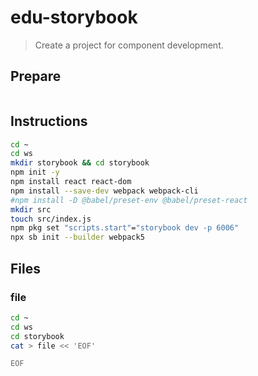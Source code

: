 # edu-storybook

> Create a project for component development.

## Prepare

```bash
```


## Instructions

```bash
cd ~
cd ws
mkdir storybook && cd storybook
npm init -y
npm install react react-dom
npm install --save-dev webpack webpack-cli
#npm install -D @babel/preset-env @babel/preset-react
mkdir src
touch src/index.js
npm pkg set "scripts.start"="storybook dev -p 6006"
npx sb init --builder webpack5
```


## Files

### file

```bash
cd ~
cd ws
cd storybook
cat > file << 'EOF'

EOF
```
